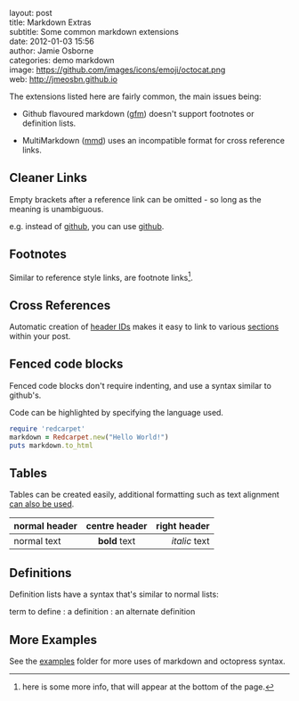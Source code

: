 layout:       post  
title:        Markdown Extras  
subtitle:     Some common markdown extensions  
date:         2012-01-03 15:56  
author:       Jamie Osborne  
categories:   demo markdown  
image:        https://github.com/images/icons/emoji/octocat.png  
web:          http://jmeosbn.github.io  

The extensions listed here are fairly common, the main issues being:

- Github flavoured markdown ([gfm]) doesn't support footnotes or definition lists.

- MultiMarkdown ([mmd]) uses an incompatible format for cross reference links.

[gfm]: http://github.github.com/github-flavored-markdown/
[mmd]: https://rawgithub.com/fletcher/human-markdown-reference/master/index.html

<!-- more -->


## Cleaner Links

Empty brackets after a reference link can be omitted - so long as the meaning is
unambiguous.

e.g. instead of [github][], you can use [github].

[github]: http://github.com


## Footnotes

Similar to reference style links, are footnote links[^moreinfo].

[^moreinfo]: here is some more info, that will appear at the bottom of the page.


## Cross References

Automatic creation of [header IDs] makes it easy to link to various
[sections](#cross-references) within your post.

[header IDs]: http://kramdown.rubyforge.org/converter/html.html#auto-ids


## Fenced code blocks

Fenced code blocks don't require indenting, and use a syntax similar to github's.

Code can be highlighted by specifying the language used.

```ruby
require 'redcarpet'
markdown = Redcarpet.new("Hello World!")
puts markdown.to_html
```


## Tables

Tables can be created easily, additional formatting such as text alignment
[can also be used](http://kramdown.rubyforge.org/quickref.html#tables).

|   normal header   |   centre header   |    right header   |
|  ---------------  |  :-------------:  |  --------------:  |
|    normal text    |   **bold** text   |   *italic* text   |


## Definitions

Definition lists have a syntax that's similar to normal lists:

term to define
: a definition
: an alternate definition


## More Examples

See the [examples](.) folder for more uses of markdown and octopress syntax.
